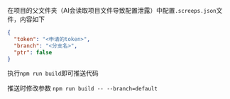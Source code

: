 在项目的父文件夹（AI会读取项目文件导致配置泄露）中配置`.screeps.json`文件，内容如下

``` json
{
  "token": "<申请的token>",
  "branch": "<分支名>",
  "ptr": false
}
```

执行`npm run build`即可推送代码

推送时修改参数
`npm run build -- --branch=default`

